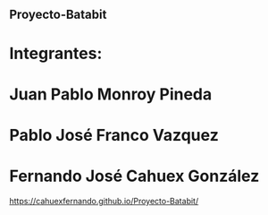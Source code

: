 ## Proyecto-Batabit
# Integrantes:
# Juan Pablo Monroy Pineda
# Pablo José Franco Vazquez
# Fernando José Cahuex González
https://cahuexfernando.github.io/Proyecto-Batabit/

